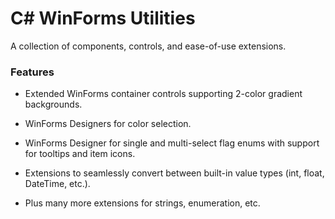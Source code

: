 # C# WinForms Utilities

A collection of components, controls, and ease-of-use extensions.

### Features
* Extended WinForms container controls supporting 2-color gradient backgrounds.
* WinForms Designers for color selection.
* WinForms Designer for single and multi-select flag enums with support for tooltips and item icons.
* Extensions to seamlessly convert between built-in value types (int, float, DateTime, etc.).

* Plus many more extensions for strings, enumeration, etc.
